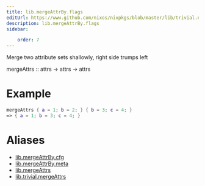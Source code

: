 ```yaml
---
title: lib.mergeAttrBy.flags
editUrl: https://www.github.com/nixos/nixpkgs/blob/master/lib/trivial.nix#L178C5
description: lib.mergeAttrBy.flags
sidebar:

    order: 7
---
```


Merge two attribute sets shallowly, right side trumps left

mergeAttrs :: attrs -> attrs -> attrs

# Example

```nix
mergeAttrs { a = 1; b = 2; } { b = 3; c = 4; }
=> { a = 1; b = 3; c = 4; }
```


# Aliases

- [lib.mergeAttrBy.cfg](/reference/libmergeAttrBy.cfg)
- [lib.mergeAttrBy.meta](/reference/libmergeAttrBy.meta)
- [lib.mergeAttrs](/reference/libmergeAttrs)
- [lib.trivial.mergeAttrs](/reference/libtrivial.mergeAttrs)


